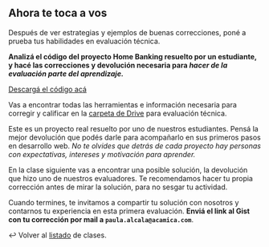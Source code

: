 ## Ahora te toca a vos

Después de ver estrategias y ejemplos de buenas correcciones, poné a prueba tus habilidades en evaluación técnica.

**Analizá el código del proyecto Home Banking resuelto por un estudiante, y hacé las correcciones y devolución necesaria para _hacer de la evaluación parte del aprendizaje._**

[Descargá el código acá][1]

Vas a encontrar todas las herramientas e información necesaria para corregir y calificar en la [carpeta de Drive][2] para evaluación técnica.

Este es un proyecto real resuelto por uno de nuestros estudiantes. Pensá la mejor devolución que podés darle para acompañarlo en sus primeros pasos en desarrollo web. _No te olvides que detrás de cada proyecto hay personas con expectativas, intereses y motivación para aprender._

En la clase siguiente vas a encontrar una posible solución, la devolución que hizo uno de nuestros evaluadores. Te recomendamos hacer tu propia corrección antes de mirar la solución, para no sesgar tu actividad.

Cuando termines, te invitamos a compartir tu solución con nosotros y contarnos tu experiencia en esta primera evaluación. **Enviá el link al Gist con tu corrección por mail a `paula.alcala@acamica.com`**.

:leftwards_arrow_with_hook: Volver al [listado][3] de clases.

[1]: https://admin.typeform.com/form/results/file/download/cvCOCD/41636726/b4d6349abcd8-AnibalVenezia_Homebanking.zip
[2]: https://drive.google.com/drive/u/0/folders/0B6zpWUWglm5HREp6SjFLRVY2dFk
[3]: https://github.com/acamica/formacion-evaluadores-tecnicos/blob/master/README.md
